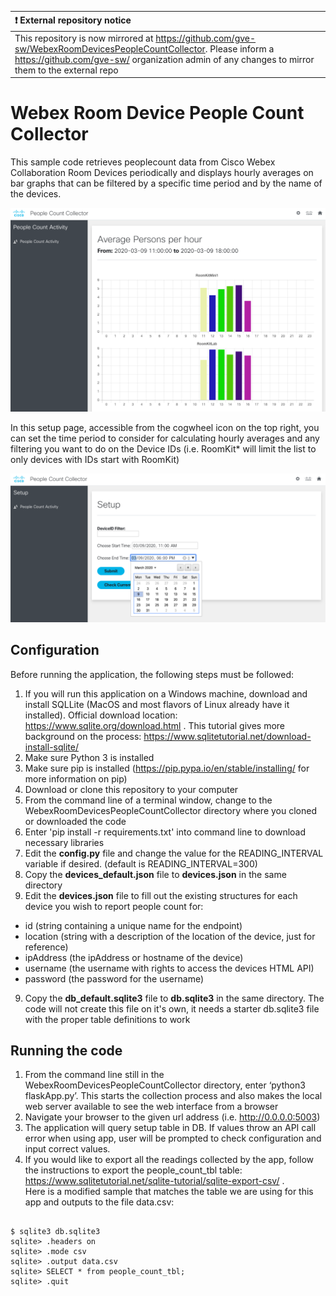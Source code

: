 | :exclamation:  External repository notice   |
|:---------------------------|
| This repository is now mirrored at https://github.com/gve-sw/WebexRoomDevicesPeopleCountCollector. Please inform a https://github.com/gve-sw/ organization admin of any changes to mirror them to the external repo |

# Webex Room Device People Count Collector

This sample code retrieves peoplecount data from Cisco Webex Collaboration Room Devices periodically
and displays hourly averages on bar graphs that can be filtered by a specific time period and by
the name of the devices.

![Main page](Images/PeopleCountCollector.png)

In this setup page, accessible from the cogwheel icon on the top right, you can set the time period to consider for
calculating hourly averages and any filtering you want to do on the Device IDs (i.e. RoomKit* will limit the list to only devices with IDs start with RoomKit)

![Setup](Images/CollectorSetup.png)


## Configuration

Before running the application, the following steps must be followed:

1. If you will run this application on a Windows machine, download and install SQLLite (MacOS and most flavors of Linux already have it installed). Official download location: https://www.sqlite.org/download.html  . This tutorial gives more background on the process: https://www.sqlitetutorial.net/download-install-sqlite/
2. Make sure Python 3 is installed
3. Make sure pip is installed (https://pip.pypa.io/en/stable/installing/ for more information on pip)
4. Download or clone this repository to your computer
5. From the command line of a terminal window, change to the WebexRoomDevicesPeopleCountCollector directory where you cloned or downloaded the code
6. Enter 'pip install -r requirements.txt' into command line to download necessary libraries
7. Edit the **config.py** file and change the value for the READING_INTERVAL variable if desired. (default is READING_INTERVAL=300)
8. Copy the **devices_default.json** file to **devices.json** in the same directory
9. Edit the **devices.json** file to fill out the existing structures for each device you wish to report people count for:
- id (string containing a unique name for the endpoint)
- location (string with a description of the location of the device, just for reference)
- ipAddress (the ipAddress or hostname of the device)
- username (the username with rights to access the devices HTML API)
- password (the password for the username)

9. Copy the **db_default.sqlite3** file to **db.sqlite3** in the same directory. The code will not create this file on it's own, it needs a starter db.sqlite3 file with the proper table definitions to work


## Running the code

1. From the command line still in the WebexRoomDevicesPeopleCountCollector directory, enter ‘python3 flaskApp.py’. This starts the collection process and also makes the local web server available to see the web interface from a browser
2. Navigate your browser to the given url address (i.e. http://0.0.0.0:5003)
3. The application will query setup table in DB. If values throw an API call error when using app, user will be prompted to check configuration and input correct values.
4. If you would like to export all the readings collected by the app, follow the instructions to export the people_count_tbl table: https://www.sqlitetutorial.net/sqlite-tutorial/sqlite-export-csv/ .  
Here is a modified sample that matches the table we are using for this app and outputs to the file data.csv:
```
 
$ sqlite3 db.sqlite3
sqlite> .headers on
sqlite> .mode csv
sqlite> .output data.csv
sqlite> SELECT * from people_count_tbl;
sqlite> .quit
```

